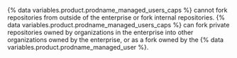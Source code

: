 {% data variables.product.prodname_managed_users_caps %} cannot fork repositories from outside of the enterprise or fork internal repositories. {% data variables.product.prodname_managed_users_caps %} can fork private repositories owned by organizations in the enterprise into other organizations owned by the enterprise, or as a fork owned by the {% data variables.product.prodname_managed_user %}.

